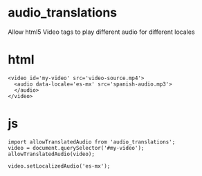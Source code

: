 # audio_translations
Allow html5 Video tags to play different audio for different locales

# html
```
<video id='my-video' src='video-source.mp4'>
  <audio data-locale='es-mx' src='spanish-audio.mp3'>
  </audio>
</video>
```

# js
```
import allowTranslatedAudio from 'audio_translations';
video = document.querySelector('#my-video');
allowTranslatedAudio(video);

video.setLocalizedAudio('es-mx');
```
